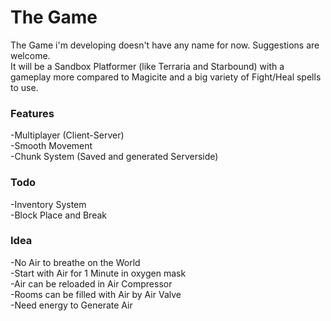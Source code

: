 # The Game
The Game i'm developing doesn't have any name for now. Suggestions are welcome.</br>
It will be a Sandbox Platformer (like Terraria and Starbound) with a gameplay more compared to Magicite and a big variety of Fight/Heal spells to use.</br>

### Features
-Multiplayer (Client-Server)</br>
-Smooth Movement</br>
-Chunk System (Saved and generated Serverside)</br>

### Todo
-Inventory System</br>
-Block Place and Break</br>

### Idea
-No Air to breathe on the World</br>
-Start with Air for 1 Minute in oxygen mask</br>
-Air can be reloaded in Air Compressor</br>
-Rooms can be filled with Air by Air Valve</br>
-Need energy to Generate Air</br>
